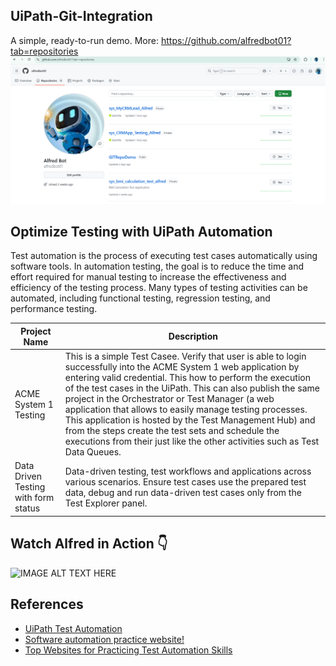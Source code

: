 ## UiPath-Git-Integration
A simple, ready-to-run demo.
More: https://github.com/alfredbot01?tab=repositories
![alt_text](https://github.com/bacdillon/AutomationTesting/blob/main/others.png)


## Optimize Testing with UiPath Automation
Test automation is the process of executing test cases automatically using software tools. In automation testing, the goal is to reduce the time and effort required for manual testing to increase the effectiveness and efficiency of the testing process. Many types of testing activities can be automated, including functional testing, regression testing, and performance testing.

| **Project Name** | **Description** |
| --- | --- |
| ACME System 1 Testing | This is a simple Test Casee. Verify that user is able to login successfully into the ACME System 1 web application by entering valid credential. This how to perform the execution of the test cases in the UiPath. This can also publish the same project in the Orchestrator or Test Manager (a web application that allows to easily manage testing processes. This application is hosted by the Test Management Hub) and from the steps create the test sets and schedule the executions from their just like the other activities such as Test Data Queues.|
| Data Driven Testing with form status | Data-driven testing, test workflows and applications across various scenarios. Ensure test cases use the prepared test data, debug and run data-driven test cases only from the Test Explorer panel. |

## Watch Alfred in Action 👇	
![IMAGE ALT TEXT HERE](https://github.com/bacdillon/RPA-UiPath/blob/main/Optimize%20Testing%20with%20UiPath%20Automation/ACME%20System%201%20Testing/Robot-16-ACME-System1Testing.gif)

## References
- [UiPath Test Automation ](https://www.uipath.com/automation/test-automation)
- [Software automation practice website!](https://practice-automation.com/)
- [Top Websites for Practicing Test Automation Skills](https://medium.com/@ayhanmet/top-websites-for-practicing-test-automation-skills-4f8cb1a27d14)


